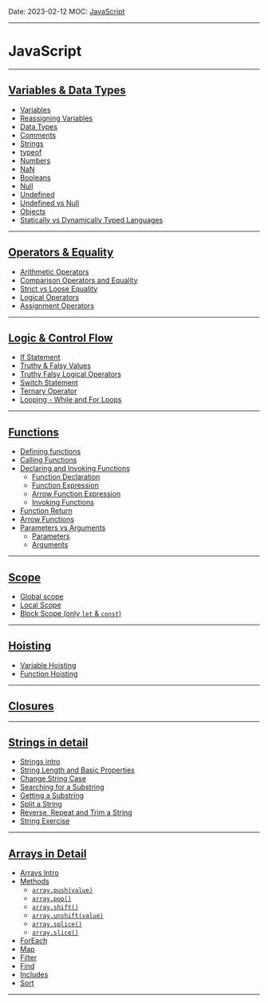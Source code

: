 Date: 2023-02-12
MOC: [JavaScript](JavaScript.md)

---
# JavaScript
---
## [Variables & Data Types](../2.%20Notes/JavaScript/Variables%20&%20Data%20Types.md)
* [Variables](Variables%20&%20Data%20Types.md#Variables)
* [Reassigning Variables](Variables%20&%20Data%20Types.md#Reassigning%20Variables)
* [Data Types](Variables%20&%20Data%20Types.md#Data%20Types)
* [Comments](Variables%20&%20Data%20Types.md#Comments)
* [Strings](Variables%20&%20Data%20Types.md#Strings)
* [typeof](Variables%20&%20Data%20Types.md#typeof)
* [Numbers](Variables%20&%20Data%20Types.md#Numbers)
* [NaN](Variables%20&%20Data%20Types.md#NaN)
* [Booleans](Variables%20&%20Data%20Types.md#Booleans)
* [Null](Variables%20&%20Data%20Types.md#Null)
* [Undefined](Variables%20&%20Data%20Types.md#Undefined)
* [Undefined vs Null](Variables%20&%20Data%20Types.md#Undefined%20vs%20Null)
* [Objects](Variables%20&%20Data%20Types.md#Objects)
* [Statically vs Dynamically Typed Languages](Variables%20&%20Data%20Types.md#Statically%20vs%20Dynamically%20Typed%20Languages)
---
## [Operators & Equality](../2.%20Notes/JavaScript/Operators%20&%20Equality.md)
* [Arithmetic Operators](../2.%20Notes/JavaScript/Operators%20&%20Equality.md#Arithmetic%20Operators)
* [Comparison Operators and Equality](../2.%20Notes/JavaScript/Operators%20&%20Equality.md#Comparison%20Operators%20and%20Equality)
* [Strict vs Loose Equality](../2.%20Notes/JavaScript/Operators%20&%20Equality.md#Strict%20vs%20Loose%20Equality)
* [Logical Operators](../2.%20Notes/JavaScript/Operators%20&%20Equality.md#Logical%20Operators)
* [Assignment Operators](../2.%20Notes/JavaScript/Operators%20&%20Equality.md#Assignment%20Operators)
---
## [Logic & Control Flow](../2.%20Notes/JavaScript/Logic%20&%20Control%20Flow.md)
* [If Statement](../2.%20Notes/JavaScript/Logic%20&%20Control%20Flow.md#If%20Statement)
* [Truthy & Falsy Values](../2.%20Notes/JavaScript/Logic%20&%20Control%20Flow.md#Truthy%20&%20Falsy%20Values)
* [Truthy Falsy Logical Operators](../2.%20Notes/JavaScript/Logic%20&%20Control%20Flow.md#Truthy%20Falsy%20Logical%20Operators)
* [Switch Statement](../2.%20Notes/JavaScript/Logic%20&%20Control%20Flow.md#Switch%20Statement)
* [Ternary Operator](../2.%20Notes/JavaScript/Logic%20&%20Control%20Flow.md#Ternary%20Operator)
* [Looping - While and For Loops](../2.%20Notes/JavaScript/Logic%20&%20Control%20Flow.md#Looping%20-%20While%20and%20For%20Loops)
---
## [Functions](../2.%20Notes/JavaScript/Functions.md)
* [Defining functions](../2.%20Notes/JavaScript/Functions.md#Defining%20functions)
* [Calling Functions](../2.%20Notes/JavaScript/Functions.md#Calling%20Functions)
* [Declaring and Invoking Functions](../2.%20Notes/JavaScript/Functions.md#Declaring%20and%20Invoking%20Functions)
	* [Function Declaration](../2.%20Notes/JavaScript/Functions.md#Function%20Declaration)
	* [Function Expression](../2.%20Notes/JavaScript/Functions.md#Function%20Expression)
	* [Arrow Function Expression](../2.%20Notes/JavaScript/Functions.md#Arrow%20Function%20Expression)
	* [Invoking Functions](../2.%20Notes/JavaScript/Functions.md#Invoking%20Functions)
* [Function Return](../2.%20Notes/JavaScript/Functions.md#Function%20Return)
* [Arrow Functions](../2.%20Notes/JavaScript/Functions.md#Arrow%20Functions)
* [Parameters vs Arguments](../2.%20Notes/JavaScript/Functions.md#Parameters%20vs%20Arguments)
	* [Parameters](../2.%20Notes/JavaScript/Functions.md#Parameters)
	* [Arguments](../2.%20Notes/JavaScript/Functions.md#Arguments)
---
## [Scope](../2.%20Notes/JavaScript/Scope.md)
* [Global scope](../2.%20Notes/JavaScript/Scope.md#Global%20scope)
* [Local Scope](../2.%20Notes/JavaScript/Scope.md#Local%20Scope)
* [Block Scope (only `let` & `const`)](../2.%20Notes/JavaScript/Scope.md#Block%20Scope%20(only%20`let`%20&%20`const`))
---
## [Hoisting](../2.%20Notes/JavaScript/Hoisting.md)
* [Variable Hoisting](../2.%20Notes/JavaScript/Hoisting.md#Variable%20Hoisting)
* [Function Hoisting](../2.%20Notes/JavaScript/Hoisting.md#Function%20Hoisting)
---
## [Closures](../2.%20Notes/JavaScript/Closures.md)
---
## [Strings in detail](../2.%20Notes/JavaScript/Strings%20in%20detail.md)
* [Strings intro](../2.%20Notes/JavaScript/Strings%20in%20detail.md#Strings%20intro)
* [String Length and Basic Properties](../2.%20Notes/JavaScript/Strings%20in%20detail.md#String%20Length%20and%20Basic%20Properties)
* [Change String Case](../2.%20Notes/JavaScript/Strings%20in%20detail.md#Change%20String%20Case)
* [Searching for a Substring](../2.%20Notes/JavaScript/Strings%20in%20detail.md#Searching%20for%20a%20Substring)
* [Getting a Substring](../2.%20Notes/JavaScript/Strings%20in%20detail.md#Getting%20a%20Substring)
* [Split a String](../2.%20Notes/JavaScript/Strings%20in%20detail.md#Split%20a%20String)
* [Reverse, Repeat and Trim a String](../2.%20Notes/JavaScript/Strings%20in%20detail.md#Reverse,%20Repeat%20and%20Trim%20a%20String)
* [String Exercise](../2.%20Notes/JavaScript/Strings%20in%20detail.md#String%20Exercise)
---
## [Arrays in Detail](../2.%20Notes/JavaScript/Arrays%20in%20Detail.md)
* [Arrays Intro](../2.%20Notes/JavaScript/Arrays%20in%20Detail.md#Arrays%20Intro)
* [Methods](../2.%20Notes/JavaScript/Arrays%20in%20Detail.md#Methods)
	* [`array.push(value)`](../2.%20Notes/JavaScript/Arrays%20in%20Detail.md#`array.push(value)`)
	* [`array.pop()`](../2.%20Notes/JavaScript/Arrays%20in%20Detail.md#`array.pop()`)
	* [`array.shift()`](../2.%20Notes/JavaScript/Arrays%20in%20Detail.md#`array.shift()`)
	* [`array.unshift(value)`](../2.%20Notes/JavaScript/Arrays%20in%20Detail.md#`array.unshift(value)`)
	* [`array.splice()`](../2.%20Notes/JavaScript/Arrays%20in%20Detail.md#`array.splice()`)
	* [`array.slice()`](../2.%20Notes/JavaScript/Arrays%20in%20Detail.md#`array.slice()`)
* [ForEach](../2.%20Notes/JavaScript/Arrays%20in%20Detail.md#ForEach)
* [Map](../2.%20Notes/JavaScript/Arrays%20in%20Detail.md#Map)
* [Filter](../2.%20Notes/JavaScript/Arrays%20in%20Detail.md#Filter)
* [Find](../2.%20Notes/JavaScript/Arrays%20in%20Detail.md#Find)
* [Includes](../2.%20Notes/JavaScript/Arrays%20in%20Detail.md#Includes)
* [Sort](../2.%20Notes/JavaScript/Arrays%20in%20Detail.md#Sort)
---


